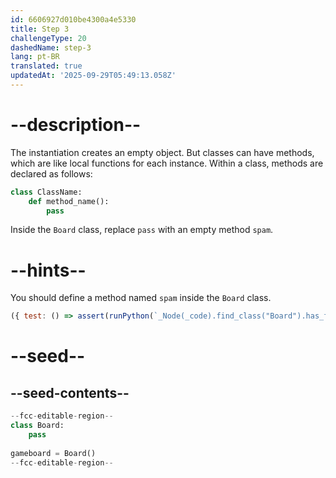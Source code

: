 ```yaml
---
id: 6606927d010be4300a4e5330
title: Step 3
challengeType: 20
dashedName: step-3
lang: pt-BR
translated: true
updatedAt: '2025-09-29T05:49:13.058Z'
---
```


# --description--

The instantiation creates an empty object. But classes can have methods, which are like local functions for each instance. Within a class, methods are declared as follows:

```py
class ClassName:
    def method_name():
        pass
```

Inside the `Board` class, replace `pass` with an empty method `spam`.

# --hints--

You should define a method named `spam` inside the `Board` class.

```js
({ test: () => assert(runPython(`_Node(_code).find_class("Board").has_function("spam")`)) })
```

# --seed--

## --seed-contents--

```py
--fcc-editable-region--
class Board:
    pass
    
gameboard = Board()
--fcc-editable-region--
```
